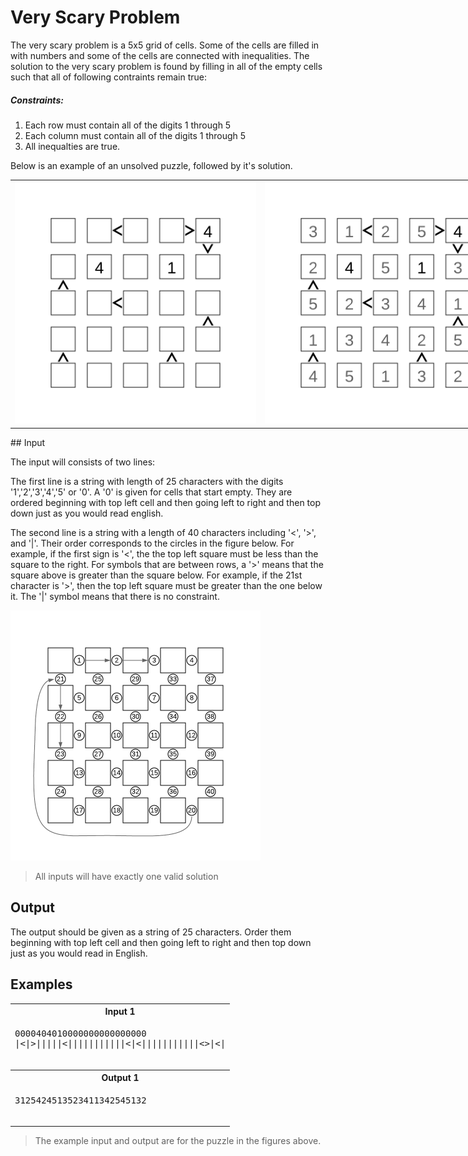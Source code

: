 # Very Scary Problem

The very scary problem is a 5x5 grid of cells. Some of the cells are filled in with numbers and some of the cells are connected with inequalities. The solution to the very scary problem is found by filling in all of the empty cells such that all of following contraints remain true:

##### Constraints:
1. Each row must contain all of the digits 1 through 5
2. Each column must contain all of the digits 1 through 5
3. All inequalties are true.

Below is an example of an unsolved puzzle, followed by it's solution.
<table style="width: 800px">
    <tr>
        <th width="50%"><img src="InequalityPuzzle-Example.png"></th>
        <th><img src="InequalityPuzzle-Solution.png"></th>
    </tr>
    
</table>
## Input

The input will consists of two lines:

The first line is a string with length of 25 characters with the digits '1','2','3','4','5' or '0'. A '0' is given for cells that start empty. They are ordered beginning with top left cell and then going left to right and then top down just as you would read english.

The second line is a string with a length of 40 characters including '<', '>', and '|'. Their order corresponds to the circles in the figure below. For example, if the first sign is '<', the the top left square must be less than the square to the right. For symbols that are between rows, a '>' means that the square above is greater than the square below.  For example, if the 21st character is '>', then the top left square must be greater than the one below it. The '|' symbol means that there is no constraint.

<img src="InequalityPuzzle-Order.png" width="400">


> All inputs will have exactly one valid solution

## Output

The output should be given as a string of 25 characters. Order them beginning with top left cell and then going left to right and then top down just as you would read in English.

## Examples

<table>
    <tr>
        <th>Input 1</th>
    </tr>
    <tr>
        <td>
            <pre>
0000404010000000000000000
|<|>|||||<|||||||||||<|<|||||||||||<>|<|
            </pre>
        </td>
    </tr>
    <tr>
        <th>Output 1</th>
    </tr>
    <tr>
        <td>
            <pre>
3125424513523411342545132
            </pre>
        </td>
    </tr>
</table>


> The example input and output are for the puzzle in the figures above.
